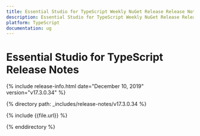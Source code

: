 ```yaml
---
title: Essential Studio for TypeScript Weekly NuGet Release Release Notes  
description: Essential Studio for TypeScript Weekly NuGet Release Release Notes  
platform: TypeScript
documentation: ug
---
```


# Essential Studio for TypeScript  Release Notes  

{% include release-info.html date="December 10, 2019"  version="v17.3.0.34" %} 


{% directory path: _includes/release-notes/v17.3.0.34 %}

{% include {{file.url}} %}

{% enddirectory %}